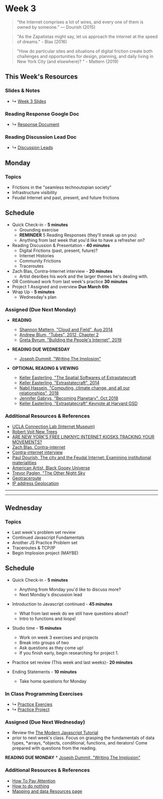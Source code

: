  # Week 3

> “the Internet comprises a lot of wires, and every one of them is owned by someone.” ― Dourish (2015)

> "As the Zapatistas might say, let us approach the internet at the speed of dreams." - Blas (2016)

> "How do particular sites and situations of digital friction create both challenges and opportunities for design, planning, and daily living in New York City (and elsewhere)? " - Mattern (2019)


## This Week's Resources

### Slides & Notes 
* ↳ [Week 3 Slides](https://docs.google.com/presentation/d/1ltc-GEoAKDVUbmrC_xV_MfJTan6rtuLLVZ9cVxaBmy8/edit?usp=sharing)

### Reading Response Google Doc
* ↳ [Response Document](https://docs.google.com/document/d/1tTH-Oac5-IsplvvS-ANf6MWLI_TKMXUMWU_Bvj79xXg/edit)

 
### Reading Discussion Lead Doc
* ↳ [Discussion Leads](https://docs.google.com/document/d/1cC8rhMC4xD7Kt0QunY-WffXRhs674FFQgHLNapdv_k4/edit#heading=h.ko9guovehion)

## Monday

### Topics
* Frictions in the "seamless technoutopian society"
* Infrastructure visibility
* Feudal Internet and past, present, and future frictions


## Schedule
* Quick Check-in - __5 minutes__
    * Grounding exercise
    * __REMINDER__ 5 Reading Responses (they'll sneak up on you)
    * Anything from last week that you'd like to have a refresher on?
* Reading Discussion & Presentation - __40 minutes__
    * Digital Frictions (past, present, future)?
    * Internet Histories
    * Community Frictions
    * Traceroutes
*  Zach Blas, Contra-Internet interview - __20 minutes__ 
    * Artist desribes his work and the larger themes he's dealing with.
* OR Continued work from last week's practice __30 minutes__ 
* Project 1 Assigned and overview **Due March 6th**
* Wrap Up -  __5 minutes__
    * Wednesday's plan

### Assigned (**Due Next Monday**)
* **READING**
    * [Shannon Mattern, "Cloud and Field", Aug 2014](https://placesjournal.org/article/cloud-and-field/)
    * [Andrew Blum, "Tubes", 2012, Chapter 2](https://bobcat.library.nyu.edu/primo-explore/fulldisplay?docid=nyu_aleph003634157&context=L&vid=NS2-NUI&lang=en_US&search_scope=default_scope&adaptor=Local%20Search%20Engine&tab=default_tab&query=any,contains,andrew%20blum%20tubes&offset=0)
    * [Greta Byrum, "Building the People's Internet", 2019](https://urbanomnibus.net/2019/10/building-the-peoples-internet/)


* **READING DUE WEDNESDAY**

    * [Joseph Dummit, "Writing The Implosion"](https://journal.culanth.org/index.php/ca/article/view/ca29.2.09/301) 




* **OPTIONAL READING & VIEWING**
    * [Keller Easterling, "The Spatial Softwares of Extrastatecraft](https://placesjournal.org/article/zone-the-spatial-softwares-of-extrastatecraft/)
    * [Keller Easterling, "Extrastatecraft", 2014](https://www.are.na/block/2831126)
    * [Nabil Hassein, "Computing, climate change, and all our relationships", 2018](https://www.deconstructconf.com/2018/nabil-hassein-computing-climate-change-and-all-our-relationships)
    * [Jennifer Gabrys, "Becoming Planetary", Oct 2018](https://www.are.na/block/7025809)
    * [Keller Easterling, "Extrastatecraft" Keynote at Harvard GSD](https://www.youtube.com/watch?v=SaKoIP5qH8E&t=3433s)



### Additional Resources & References
* [UCLA Connection Lab (Internet Museum)](https://uclaconnectionlab.org/internet-museum/)
* [Robert Voit New Trees](http://www.robertvoit.com/bilder/serie4_new_trees/index.php?id=1)
* [ARE NEW YORK’S FREE LINKNYC INTERNET KIOSKS TRACKING YOUR MOVEMENTS?](https://theintercept.com/2018/09/08/linknyc-free-wifi-kiosks/)
* [Zach Blas, Contra-internet](https://zachblas.info/works/contra-internet/)
* [Contra-internet interview](https://www.youtube.com/watch?v=pjEzPQE6fuk)
* [Paul Dourish, The city and the Feudal Internet: Examining institutional materialities ](https://vimeo.com/110232068)
* [American Artist, Black Gooey Universe](https://americanartist.us/works/black-gooey-universe)
* [Trevor Paglen, "The Other Night Sky](https://paglen.studio/2020/05/22/the-other-night-sky/)
* [Geotraceroute](https://geotraceroute.com/)
* [IP address Geolocation](https://www.geolocation.com/)


<hr>
<hr>


## Wednesday

### Topics
* Last week's problem set review
* Continued Javascript Fundamentals
* Another JS Practice Problem set
* Traceroutes & TCP/IP 
* Begin Implosion project (MAYBE)

## Schedule
* Quick Check-in - __5 minutes__
    * Anything from Monday you'd like to discuss more?
    * Next Monday's discussion lead
* Introduction to Javascript continued - __45 minutes__
    * What from last week do we still have questions about?
    * Intro to functions and loops!
*  Studio time - __15 minutes__
    * Work on week 3 exercises and projects
    * Break into groups of two
    * Ask questions as they come up!
    * If you finish early, begin researching for project 1.
* Practice set review (This week and last weeks)- __20 minutes__

* Ending Statements  -  __10 minutes__
    * Take home questions for Monday


### In Class Programming Exercises
* ↳ [Practice Exercies](../tutorials_guides/exercises/week_03_exercises.md)
* ↳ [Practice Project](../tutorials_guides/exercises/week_03_proj.md)


### Assigned (**Due Next Wednesday**)
* Review the [The Modern Javascript Tutorial](https://javascript.info/) 
*  prior to next week's class. Focus on grasping the fundamentals of data types, *arrays, *objects, conditional, functions, and iterators! Come prepared with questions from the reading.

**READING DUE MONDAY**
    * [Joseph Dummit, "Writing The Implosion"](https://journal.culanth.org/index.php/ca/article/view/ca29.2.09/301) 


### Additional Resources & References
* [How To Pay Attention](https://medium.com/re-form/how-to-pay-attention-4751adb53cb6)
* [How to do nothing](https://medium.com/@the_jennitaur/how-to-do-nothing-57e100f59bbb)
* [Mapping and data Resources page](../resources/mapping_and_data.md)